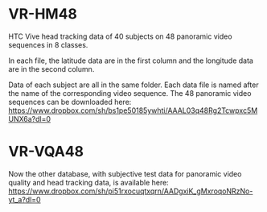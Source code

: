 # VR-HM48
HTC Vive head tracking data of 40 subjects on 48 panoramic video sequences in 8 classes.

In each file, the latitude data are in the first column and the longitude data are in the second column.

Data of each subject are all in the same folder. Each data file is named after the name of the corresponding video sequence.
The 48 panoramic video sequences can be downloaded here:
https://www.dropbox.com/sh/bs1pe50185ywhti/AAAL03q48Rg2Tcwpxc5MUNX6a?dl=0


# VR-VQA48
Now the other database, with subjective test data for panoramic video quality and head tracking data, is available here:
https://www.dropbox.com/sh/pi51rxocuqtxqrn/AADgxiK_gMxroqoNRzNo-yt_a?dl=0
